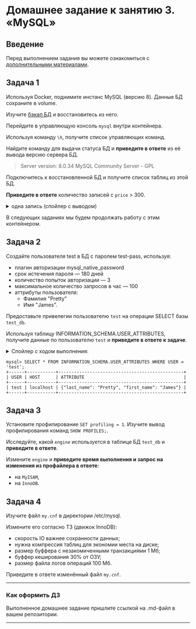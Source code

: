 # Домашнее задание к занятию 3. «MySQL»

## Введение

Перед выполнением задания вы можете ознакомиться с 
[дополнительными материалами](https://github.com/netology-code/virt-homeworks/blob/virt-11/additional/README.md).

## Задача 1

Используя Docker, поднимите инстанс MySQL (версию 8). Данные БД сохраните в volume.

Изучите [бэкап БД](https://github.com/netology-code/virt-homeworks/tree/virt-11/06-db-03-mysql/test_data) и 
восстановитесь из него.

Перейдите в управляющую консоль `mysql` внутри контейнера.

Используя команду `\h`, получите список управляющих команд.

Найдите команду для выдачи статуса БД и **приведите в ответе** из её вывода версию сервера БД.

> Server version:		8.0.34 MySQL Community Server - GPL

Подключитесь к восстановленной БД и получите список таблиц из этой БД.

**Приведите в ответе** количество записей с `price` > 300.

<details>
<summary>одна запись (спойлер с выводом)</summary>

```
mysql> SELECT id, title, price FROM orders WHERE price IN (> 300);
ERROR 1064 (42000): You have an error in your SQL syntax; check the manual that corresponds to your MySQL server version for the right syntax to use near '> 300)' at line 1
mysql> SELECT id, title, price FROM orders WHERE price NOT BETWEEN 0 and 300;
+----+----------------+-------+
| id | title          | price |
+----+----------------+-------+
|  2 | My little pony |   500 |
+----+----------------+-------+
1 row in set (0.00 sec)

mysql> SELECT COUNT(price) FROM orders WHERE price NOT BETWEEN 0 and 300;
+--------------+
| COUNT(price) |
+--------------+
|            1 |
+--------------+
1 row in set (0.00 sec)
```
</details>

В следующих заданиях мы будем продолжать работу с этим контейнером.

## Задача 2

Создайте пользователя test в БД c паролем test-pass, используя:

- плагин авторизации mysql_native_password
- срок истечения пароля — 180 дней 
- количество попыток авторизации — 3 
- максимальное количество запросов в час — 100
- аттрибуты пользователя:
    - Фамилия "Pretty"
    - Имя "James".

Предоставьте привелегии пользователю `test` на операции SELECT базы `test_db`.
    
Используя таблицу INFORMATION_SCHEMA.USER_ATTRIBUTES, получите данные по пользователю `test` и 
**приведите в ответе к задаче**.

<details>
<summary> Спойлер с ходом выполнения: </summary>

```
mysql> CREATE USER 'test'@'localhost'
    -> IDENTIFIED WITH mysql_native_password BY 'test-pass'
    -> WITH MAX_CONNECTIONS_PER_HOUR 100
    -> PASSWORD EXPIRE INTERVAL 180 DAY
    -> FAILED_LOGIN_ATTEMPTS 3 PASSWORD_LOCK_TIME 2
    -> ATTRIBUTE '{"first_name":"James", "last_name":"Pretty"}';
Query OK, 0 rows affected (0.01 sec)

mysql> GRANT SELECT ON test_db.* TO test@localhost;
Query OK, 0 rows affected, 1 warning (0.00 sec)

mysql> SHOW CREATE USER test@localhost;
+------------------------------------------------------------------------------------------------------------------------------------------------------------------------------------------------------------------------------------------------------------------------------------------------------------------------------------------------------------------------------------------------------------------------+
| CREATE USER for test@localhost                                                                                                                                                                                                                                                                                                                                                                                         |
+------------------------------------------------------------------------------------------------------------------------------------------------------------------------------------------------------------------------------------------------------------------------------------------------------------------------------------------------------------------------------------------------------------------------+
| CREATE USER `test`@`localhost` IDENTIFIED WITH 'mysql_native_password' AS '*62C4834A52EB88A9E3EBA2EFF227C58AD0248317' REQUIRE NONE WITH MAX_CONNECTIONS_PER_HOUR 100 PASSWORD EXPIRE INTERVAL 180 DAY ACCOUNT UNLOCK PASSWORD HISTORY DEFAULT PASSWORD REUSE INTERVAL DEFAULT PASSWORD REQUIRE CURRENT DEFAULT FAILED_LOGIN_ATTEMPTS 3 PASSWORD_LOCK_TIME 2 ATTRIBUTE '{"last_name": "Pretty", "first_name": "James"}' |
+------------------------------------------------------------------------------------------------------------------------------------------------------------------------------------------------------------------------------------------------------------------------------------------------------------------------------------------------------------------------------------------------------------------------+
1 row in set (0.00 sec)
```

</details>

```
mysql> SELECT * FROM INFORMATION_SCHEMA.USER_ATTRIBUTES WHERE USER = 'test';
+------+-----------+------------------------------------------------+
| USER | HOST      | ATTRIBUTE                                      |
+------+-----------+------------------------------------------------+
| test | localhost | {"last_name": "Pretty", "first_name": "James"} |
+------+-----------+------------------------------------------------+
```


## Задача 3

Установите профилирование `SET profiling = 1`.
Изучите вывод профилирования команд `SHOW PROFILES;`.

Исследуйте, какой `engine` используется в таблице БД `test_db` и **приведите в ответе**.

Измените `engine` и **приведите время выполнения и запрос на изменения из профайлера в ответе**:
- на `MyISAM`,
- на `InnoDB`.

## Задача 4 

Изучите файл `my.cnf` в директории /etc/mysql.

Измените его согласно ТЗ (движок InnoDB):

- скорость IO важнее сохранности данных;
- нужна компрессия таблиц для экономии места на диске;
- размер буффера с незакомиченными транзакциями 1 Мб;
- буффер кеширования 30% от ОЗУ;
- размер файла логов операций 100 Мб.

Приведите в ответе изменённый файл `my.cnf`.

---

### Как оформить ДЗ

Выполненное домашнее задание пришлите ссылкой на .md-файл в вашем репозитории.

---

